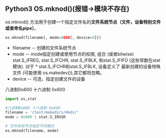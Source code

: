 ## Python3 OS.mknod()(报错->模块不存在)

os.mknod() 方法用于创建一个指定文件名的**文件系统节点（文件，设备特别文件或者命名pipe）**。

```python
os.mknod(filename[, mode=0600[, device=0]])
```

* filename -- 创建的文件系统节点
* mode -- mode指定创建或使用节点的权限, 组合 (或者bitwise) stat.S_IFREG, stat.S_IFCHR, stat.S_IFBLK, 和stat.S_IFIFO (这些常数在stat模块). 对于 * stat.S_IFCHR和stat.S_IFBLK, 设备定义了 最新创建的设备特殊文件 (可能使用 os.makedev()),其它都将忽略。
* device -- 可选，指定创建文件的设备

八进制0o600 十六进制 0x600

```python
import os,stat

#八进制0o600 十六进制 0x600
filename = '/test/makedirs/mkdir'
mode = 0o600 | stat.S_IRUSR

# 文件系统节点指定不同模式
os.mknod(filename, mode)
```
